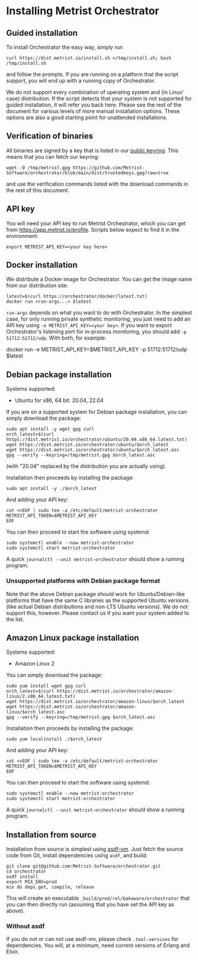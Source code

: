 # Installing Metrist Orchestrator

## Guided installation

To install Orchestrator the easy way, simply run

    curl https://dist.metrist.io/install.sh >/tmp/install.sh; bash /tmp/install.sh

and follow the prompts. If you are running on a platform that the script support, you will end up with a running copy of
Orchestrator.

We do not support every combination of operating system and (in Linux' case) distribution. If the script detects that your
system is not supported for guided installation, it will refer you back here. Please see the rest of the document for
various levels of more manual installation options. These options are also a good starting point for unattended
installations.

## Verification of binaries

All binaries are signed by a key that is listed in our [public keyring](https://github.com/Metrist-Software/orchestrator/blob/main/dist/trustedkeys.gpg?raw=true). This means that
you can fetch our keyring:

    wget -O /tmp/metrist.gpg https://github.com/Metrist-Software/orchestrator/blob/main/dist/trustedkeys.gpg?raw=true

and use the verification commands listed with the download commands in the rest of this document.

## API key

You will need your API key to run Metrist Orchestrator, which you can get from https://app.metrist.io/profile. Scripts below
expect to find it in the environment:

    export METRIST_API_KEY=<your key here>

## Docker installation

We distribute a Docker image for Orchestrator. You can get the image name from our distribution site:

    latest=$(curl https://orchestrator/docker/latest.txt)
    docker run <run-args...> $latest

`run-args` depends on what you want to do with Orchestrator. In the simplest case, for only running private synthetic
monitoring, you just need to add an API key using `-e METRIST_API_KEY=<your key>`. If you want to export Orchestrator's
listening port for in-process monitoring, you should add `-p 51712:51712/udp`. With both, for example:

   docker run -e METRIST_API_KEY=$METRIST_API_KEY -p 51712:51712/udp $latest

## Debian package installation

Systems supported:

* Ubuntu for x86, 64 bit: 20.04, 22.04

If you are on a supported system for Debian package installation, you can simply download the package:

    sudo apt install -y wget gpg curl
    orch_latest=$(curl https://dist.metrist.io/orchestrator/ubuntu/20.04.x86_64.latest.txt)
    wget https://dist.metrist.io/orchestrator/ubuntu/$orch_latest
    wget https://dist.metrist.io/orchestrator/ubuntu/$orch_latest.asc
    gpg --verify --keyring=/tmp/metrist.gpg $orch_latest.asc

(with "20.04" replaced by the distribution you are actually using).

Installation then proceeds by installing the package:

    sudo apt install -y ./$orch_latest

And adding your API key:

    cat <<EOF | sudo tee -a /etc/default/metrist-orchestrator
    METRIST_API_TOKEN=$METRIST_API_KEY
    EOF

You can then proceed to start the software using systemd:

    sudo systemctl enable --now metrist-orchestrator
    sudo systemctl start metrist-orchestrator

A quick `journalctl --unit metrist-orchestrator` should show a running program.

### Unsupported platforms with Debian package format

Note that the above Debian package _should_ work for Ubuntu/Debian-like
platforms that have the same C libraries as the supported Ubuntu versions
(like actual Debian distributions and non-LTS Ubuntu versions). We do
not support this, however. Please contact us if you want your system
added to the list.

## Amazon Linux package installation

Systems supported:

* Amazon Linux 2

You can simply download the package:

    sudo yum install wget gpg curl
    orch_latest=$(curl https://dist.metrist.io/orchestrator/amazon-linux/2.x86_64.latest.txt)
    wget https://dist.metrist.io/orchestrator/amazon-linux/$orch_latest
    wget https://dist.metrist.io/orchestrator/amazon-linux/$orch_latest.asc
    gpg --verify --keyring=/tmp/metrist.gpg $orch_latest.asc

Installation then proceeds by installing the package:

    sudo yum localinstall ./$orch_latest

And adding your API key:

    cat <<EOF | sudo tee -a /etc/default/metrist-orchestrator
    METRIST_API_TOKEN=$METRIST_API_KEY
    EOF

You can then proceed to start the software using systemd:

    sudo systemctl enable --now metrist-orchestrator
    sudo systemctl start metrist-orchestrator

A quick `journalctl --unit metrist-orchestrator` should show a running program.

## Installation from source

Installation from source is simplest using [asdf-vm](https://asdf-vm.com/). Just fetch the source code from Git,
install dependencies using `asdf`, and build:

    git clone git@github.com:Metrist-Software/orchestrator.git
    cd orchestrator
    asdf install
    export MIX_ENV=prod
    mix do deps.get, compile, release

This will create an executable `_build/prod/rel/bakeware/orchestrator` that you can then directly run (assuming that
you have set the API key as above).

### Without asdf

If you do not or can not use asdf-vm, please check `.tool-versions` for dependencies. You will, at a minimum, need current
versions of Erlang and Elixir.
